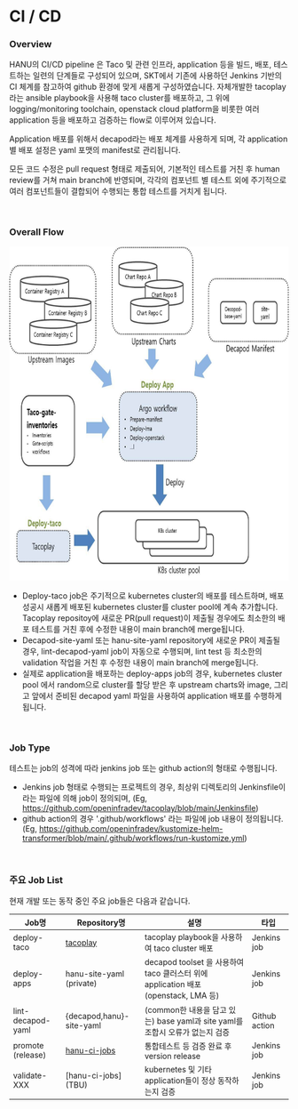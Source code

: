 # CI / CD

### Overview
HANU의 CI/CD pipeline 은 Taco 및 관련 인프라, application 등을 빌드, 배포, 테스트하는 일련의 단계들로 구성되어 있으며, SKT에서 기존에 사용하던 Jenkins 기반의 CI 체계를 참고하여 github 환경에 맞게 새롭게 구성하였습니다. 자체개발한 tacoplay라는 ansible playbook을 사용해 taco cluster를 배포하고, 그 위에 logging/monitoring toolchain, openstack cloud platform을 비롯한 여러 application 등을 배포하고 검증하는 flow로 이루어져 있습니다.

Application 배포를 위해서 decapod라는 배포 체계를 사용하게 되며, 각 application 별 배포 설정은 yaml 포맷의 manifest로 관리됩니다.

모든 코드 수정은 pull request 형태로 제출되어, 기본적인 테스트를 거친 후 human review를 거쳐 main branch에 반영되며, 각각의 컴포넌트 별 테스트 외에 주기적으로 여러 컴포넌트들이 결합되어 수행되는 통합 테스트를 거치게 됩니다.

<br>

### Overall Flow
<img src="./hanu-cicd-flow-v4.jpg" width="800px" height="600px" title="HANU-cicd-flow" alt="cicd-flow"></img><br/>

- Deploy-taco job은 주기적으로 kubernetes cluster의 배포를 테스트하며, 배포 성공시 새롭게 배포된 kubernetes cluster를 cluster pool에 계속 추가합니다. Tacoplay repositoy에 새로운 PR(pull request)이 제출될 경우에도 최소한의 배포 테스트를 거친 후에 수정한 내용이 main branch에 merge됩니다.
- Decapod-site-yaml 또는 hanu-site-yaml repository에 새로운 PR이 제출될 경우, lint-decapod-yaml job이 자동으로 수행되며, lint test 등 최소한의 validation 작업을 거친 후 수정한 내용이 main branch에 merge됩니다.
- 실제로 application을 배포하는 deploy-apps job의 경우, kubernetes cluster pool 에서 random으로 cluster를 할당 받은 후 upstream charts와 image, 그리고 앞에서 준비된 decapod yaml 파일을 사용하여 application 배포를 수행하게 됩니다.

<br>

### Job Type
테스트는 job의 성격에 따라 jenkins job 또는 github action의 형태로 수행됩니다.

- Jenkins job 형태로 수행되는 프로젝트의 경우, 최상위 디렉토리의 Jenkinsfile이라는 파일에 의해 job이 정의되며, (Eg, https://github.com/openinfradev/tacoplay/blob/main/Jenkinsfile)
- github action의 경우 '.github/workflows' 라는 파일에 job 내용이 정의됩니다. (Eg, https://github.com/openinfradev/kustomize-helm-transformer/blob/main/.github/workflows/run-kustomize.yml)

<br>

### 주요 Job List
현재 개발 또는 동작 중인 주요 job들은 다음과 같습니다.

| Job명              | Repository명                                                               |  설명                                         | 타입 
|--------------------|----------------------------------------------------------------------------|-----------------------------------------------|------------
| deploy-taco        | [tacoplay](https://github.com/openinfradev/tacoplay/blob/main/Jenkinsfile) | tacoplay playbook을 사용하여 taco cluster 배포| Jenkins job
| deploy-apps        | hanu-site-yaml (private) | decapod toolset 을 사용하여 taco 클러스터 위에 application 배포 (openstack, LMA 등)             | Jenkins job
| lint-decapod-yaml  | {decapod,hanu}-site-yaml | (common한 내용을 담고 있는) base yaml과 site yaml를 조합시 오류가 없는지 검증                   | Github action
| promote (release)  | [hanu-ci-jobs](https://github.com/openinfradev/hanu-ci-jobs/blob/main/promote/Jenkinsfile) | 통합테스트 등 검증 완료 후 version release | Jenkins job
| validate-XXX       | [hanu-ci-jobs] (TBU)                                             | kubernetes 및 기타 application들이 정상 동작하는지 검증 | Jenkins job
